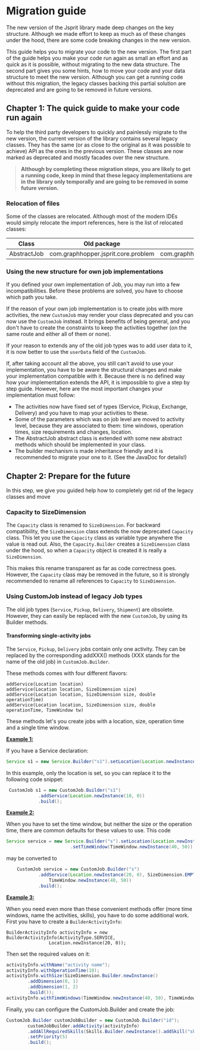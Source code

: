 # Migration guide

The new version of the Jsprit library made deep changes on the key structure. Although we made effort to keep as much as of these changes under the hood, there are some code breaking changes in the new version.

This guide helps you to migrate your code to the new version. The first part of the guide helps you make your code run again as small an effort and as quick as it is possible, without migrating to the new data structure. The second part gives you some hints, how to move your code and your data structure to meet the new version. Although you can get a running code without this migration, the legacy classes backing this partial solution are deprecated and are going to be removed in future versions.

## Chapter 1: The quick guide to make your code run again

To help the third party developers to quickly and painlessly migrate to the new version, the current version of the library contains several legacy classes. They has the same (or as close to the original as it was possible to achieve) API as the ones in the previous version. These classes are now marked as deprecated and mostly facades over the new structure. 

> **Although by completing these migration steps, you are likely to get a running code, keep in mind that these legacy implementations are in the library only temporally and are going to be removed in some future version.**

### Relocation of files

Some of the classes are relocated. Although most of the modern IDEs would simply relocate the import references, here is the list of relocated classes:

| Class       | Old package                         | New package                             |
| ----------- | ----------------------------------- | --------------------------------------- |
| AbstractJob | com.graphhopper.jsprit.core.problem | com.graphhopper.jsprit.core.problem.job |

### Using the new structure for own job implementations

If you defined your own implementation of Job, you may run into a few incompatibilities. Before these problems are solved, you have to choose which path you take.

If the reason of your own job implementation is to create jobs with more activities, the new `CustomJob` may render your class deprecated and you can now use the `CustomJob` instead. It brings benefits of being general, and you don't have to create the constraints to keep the activities together (on the same route and either all of them or none). 

If your reason to extends any of the old job types was to add user data to it, it is now better to use the `userData` field of the `CustomJob`.

If, after taking account all the above, you still can't avoid to use your implementation, you have to be aware the structural changes and make your implementation compatible with it. Because there is no defined way how your implementation extends the API, it is impossible to give a step by step guide. However, here are the most important changes your implementation must follow:

- The activities now have fixed set of types (Service, Pickup, Exchange, Delivery) and you have to map your activities to these.
- Some of the parameters which was on job level are moved to activity level, because they are associated to them: time windows, operation times, size requirements and changes, location.
- The AbstractJob abstract class is extended with some new abstract methods which should be implemented in your class.
- The builder mechanism is made inheritance friendly and it is recommended to migrate your one to it. (See the JavaDoc for details!)



## Chapter 2: Prepare for the future

In this step, we give you guided help how to completely get rid of the legacy classes and move

### Capacity to SizeDimension

The `Capacity` class is renamed to `SizeDimension`. For backward compatibility, the `SizeDimension` class extends the now deprecated `Capacity` class. This let you use the `Capacity` class as variable type anywhere  the value is read out. Also, the `Capacity.Builder` creates a `SizeDimension` class under the hood, so when a `Capacity` object is created it is really a `SizeDimension`.

This makes this rename transparent as far as code correctness goes. However, the `Capacity` class may be removed in the future, so it is strongly recommended to rename all references to `Capacity` to `SizeDimension`.

### Using CustomJob instead of legacy Job types

The old job types (`Service`, `Pickup`, `Delivery`, `Shipment`) are obsolete. However, they can easily be replaced with the new `CustomJob`, by using its Builder methods. 

#### Transforming single-activity jobs

The `Service`, `Pickup`, `Delivery` jobs contain only one activity. They can be replaced by the corresponding addXXX() methods (XXX stands for the name of the old job) in `CustomJob.Builder`. 

These methods comes with four different flavors: 

```
addService(Location location)
addService(Location location, SizeDimension size)
addService(Location location, SizeDimension size, double operationTime)
addService(Location location, SizeDimension size, double operationTime, TimeWindow tw)
```

These methods let's you create jobs with a location, size, operation time and a single time window.

**<u>Example 1:</u>**

If you have a Service declaration:

```java
Service s1 = new Service.Builder("s1").setLocation(Location.newInstance(10, 0)).build();
```

In this example, only the location is set, so you can replace it to the following code snippet:

```java
 CustomJob s1 = new CustomJob.Builder("s1")
            .addService(Location.newInstance(10, 0))
            .build();
```

**<u>Example 2:</u>**

When you have to set the time window, but neither the size or the operation time, there are common defaults for these values to use. This code

```java
Service service = new Service.Builder("s").setLocation(Location.newInstance(20, 0))
                        .setTimeWindow(TimeWindow.newInstance(40, 50)).build();
```

may be converted to 

```java
    CustomJob service = new CustomJob.Builder("s")
            .addService(Location.newInstance(20, 0), SizeDimension.EMPTY, 0,
                TimeWindow.newInstance(40, 50))
            .build();
```
**<u>Example 3:</u>**

When you need even more than these convenient methods offer (more time windows, name the activities, skills), you have to do some additional work. First you have to create a `BuilderActivityInfo`:

```
BuilderActivityInfo activityInfo = new BuilderActivityInfo(ActivityType.SERVICE,
                Location.newInstance(20, 0));
```

Then set the required values on it: 

```java
activityInfo.withName("activity name");
activityInfo.withOperationTime(10);
activityInfo.withSize(SizeDimension.Builder.newInstance()
		.addDimension(0, 1)
		.addDimension(1, 2)
		.build());
activityInfo.withTimeWindows(TimeWindow.newInstance(40, 50), TimeWindow.newInstance(70, 80));
```

Finally, you can configure the CustomJob.Builder and create the job:

```java
CustomJob.Builder customJobBuilder = new CustomJob.Builder("id");
        customJobBuilder.addActivity(activityInfo)
        .addAllRequiredSkills(Skills.Builder.newInstance().addSkill("skill").build())
        .setPriority(5)
        .build();
```